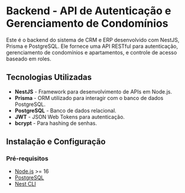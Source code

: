 # Backend - API de Autenticação e Gerenciamento de Condomínios

Este é o backend do sistema de CRM e ERP desenvolvido com NestJS, Prisma e PostgreSQL. Ele fornece uma API RESTful para autenticação, gerenciamento de condomínios e apartamentos, e controle de acesso baseado em roles.

## Tecnologias Utilizadas

- **NestJS** - Framework para desenvolvimento de APIs em Node.js.
- **Prisma** - ORM utilizado para interagir com o banco de dados PostgreSQL.
- **PostgreSQL** - Banco de dados relacional.
- **JWT** - JSON Web Tokens para autenticação.
- **bcrypt** - Para hashing de senhas.

## Instalação e Configuração

### Pré-requisitos

- [Node.js](https://nodejs.org/) >= 16
- [PostgreSQL](https://www.postgresql.org/)
- [Nest CLI](https://docs.nestjs.com/cli/overview)
